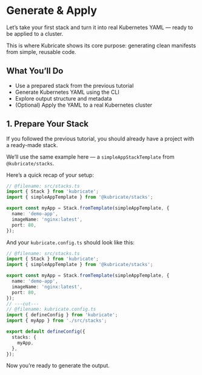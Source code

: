 # Generate & Apply

Let’s take your first stack and turn it into real Kubernetes YAML — ready to be applied to a cluster.

This is where Kubricate shows its core purpose: generating clean manifests from simple, reusable code.


## What You’ll Do

* Use a prepared stack from the previous tutorial
* Generate Kubernetes YAML using the CLI
* Explore output structure and metadata
* (Optional) Apply the YAML to a real Kubernetes cluster

## 1. Prepare Your Stack

If you followed the previous tutorial, you should already have a project with a ready-made stack.

We’ll use the same example here — a `simpleAppStackTemplate` from `@kubricate/stacks`.

Here’s a quick recap of your setup:

```ts twoslash
// @filename: src/stacks.ts
import { Stack } from 'kubricate';
import { simpleAppTemplate } from '@kubricate/stacks';

export const myApp = Stack.fromTemplate(simpleAppTemplate, {
  name: 'demo-app',
  imageName: 'nginx:latest',
  port: 80,
});
```

And your `kubricate.config.ts` should look like this:

```ts twoslash
// @filename: src/stacks.ts
import { Stack } from 'kubricate';
import { simpleAppTemplate } from '@kubricate/stacks';

export const myApp = Stack.fromTemplate(simpleAppTemplate, {
  name: 'demo-app',
  imageName: 'nginx:latest',
  port: 80,
});
// ---cut---
// @filename: kubricate.config.ts
import { defineConfig } from 'kubricate';
import { myApp } from './src/stacks';

export default defineConfig({
  stacks: {
    myApp,
  },
});
```

Now you’re ready to generate the output.